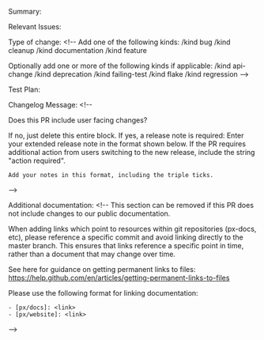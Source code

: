 <!--  Thanks for sending a pull request!  Here are some tips for you:

1. If this is your first time, please read our contributor guidelines: https://github.com/pixie-io/pixie/blob/main/CONTRIBUTING.md and https://github.com/pixie-io/pixie/blob/main/DEVELOPMENT.md.

Also, please delete all the comment blocks to make it easier for the maintainers to compose the final error message from this doc.

All the fields need to be filled out inline. For example:
Summary: Here is a description of this change, and
it's allowed to span multiple lines.

Leave an empty line between each block.
-->
Summary: <!--
Please include a summary of the changes and the related issue. Please also include relevant motivation and context. List any dependencies that are required for this change.
-->

Relevant Issues: <!--
Please list all the relevant issues (#<issue number>): eg. #1, #2. If the PR fixes an issue use `Fixes #<issue number>`
-->

Type of change: <!--
Add one of the following kinds:
/kind bug
/kind cleanup
/kind documentation
/kind feature

Optionally add one or more of the following kinds if applicable:
/kind api-change
/kind deprecation
/kind failing-test
/kind flake
/kind regression
-->

Test Plan: <!--
For stylistic change that don't require tests or enhancements write: N/A.
-->

Changelog Message: <!--

Does this PR include user facing changes?

If no, just delete this entire block.
If yes, a release note is required:
Enter your extended release note in the format shown below. If the PR requires additional action from users switching to the new release, include the string "action required".

```release-note
Add your notes in this format, including the triple ticks.
```

-->

Additional documentation: <!--
This section can be removed if this PR does not include changes to our public documentation.

When adding links which point to resources within git repositories (px-docs, etc), please reference a specific commit and avoid
linking directly to the master branch. This ensures that links reference a
specific point in time, rather than a document that may change over time.

See here for guidance on getting permanent links to files: https://help.github.com/en/articles/getting-permanent-links-to-files

Please use the following format for linking documentation:
```docs
- [px/docs]: <link>
- [px/website]: <link>
```
-->
